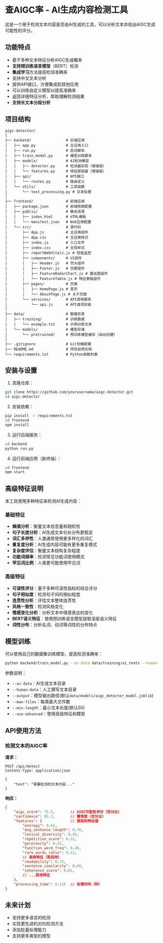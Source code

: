 # 查AIGC率 - AI生成内容检测工具

这是一个用于检测文本内容是否由AI生成的工具，可以分析文本并给出AIGC生成可能性的评分。

## 功能特点

- 基于多种文本特征分析AIGC生成概率
- **支持预训练语言模型**（BERT）检测
- **集成学习**方法提高检测准确率
- 支持中文文本分析
- 提供API接口，方便集成到其他应用
- 可以训练自定义模型以提高准确率
- 返回详细特征分析，帮助理解检测结果
- **支持长文本分段分析**

## 项目结构

```
aigc-detector/
│
├── backend/                # 后端应用
│   ├── app.py              # 主应用入口
│   ├── run.py              # 启动脚本
│   ├── train_model.py      # 模型训练脚本
│   ├── models/             # AI检测模型
│   │   ├── detector.py     # 检测器实现（增强版）
│   │   └── features.py     # 特征提取器（增强版）
│   ├── api/                # API接口
│   │   └── routes.py       # 路由定义
│   └── utils/              # 工具函数
│       └── text_processing.py # 文本处理
│
├── frontend/               # 前端应用
│   ├── package.json        # 前端依赖配置
│   ├── public/             # 静态资源
│   │   ├── index.html      # HTML模板
│   │   └── manifest.json   # Web应用配置
│   └── src/                # 源代码
│       ├── App.js          # 主应用组件
│       ├── App.css         # 主应用样式
│       ├── index.js        # 入口文件
│       ├── index.css       # 全局样式
│       ├── reportWebVitals.js # 性能监控
│       ├── components/     # UI组件
│       │   ├── Header.js   # 页头组件
│       │   ├── Footer.js   # 页脚组件
│       │   ├── FeatureRadarChart.js # 雷达图组件
│       │   └── FeatureTable.js # 特征表格组件
│       ├── pages/          # 页面
│       │   ├── HomePage.js # 首页
│       │   └── AboutPage.js # 关于页面
│       └── services/       # API调用服务
│           └── api.js      # API请求封装
│
├── data/                   # 数据目录
│   ├── training/           # 训练数据
│   │   └── example.txt     # 示例训练文本
│   └── models/             # 模型存储
│       └── pretrained/     # 预训练模型缓存（自动创建）
│
├── .gitignore              # Git忽略配置
├── README.md               # 项目说明文档
└── requirements.txt        # Python依赖列表
```

## 安装与设置

1. 克隆仓库：
```bash
git clone https://github.com/yourusername/aigc-detector.git
cd aigc-detector
```

2. 安装依赖：
```bash
pip install -r requirements.txt
cd frontend
npm install
```

3. 运行后端服务：
```bash
cd backend
python run.py
```

4. 运行前端应用（新终端）：
```bash
cd frontend
npm start
```

## 高级特征说明

本工具使用多种特征来检测AI生成内容：

### 基础特征
- **熵值分析**：衡量文本信息量和随机性
- **句子长度分析**：AI生成文本句长分布更稳定
- **词汇多样性**：人类通常使用更多样化的词汇
- **重复度分析**：AI生成内容可能有更多重复模式
- **复杂度评估**：衡量文本结构复杂程度
- **功能词频率**：检测常见功能词使用模式
- **罕见词比例**：人类更可能使用罕见词

### 高级特征
- **可读性评分**：基于多种可读性指标的综合评分
- **句子相似度**：检测句子间的相似程度
- **连贯性分析**：评估文本整体连贯性
- **风格一致性**：检测风格变化
- **情感变化分析**：分析文本中情感表达的变化
- **BERT语义特征**：使用预训练语言模型提取深层语义特征
- **词性分布**：分析名词、动词等词性的分布特点

## 模型训练

可以使用自己的数据集训练模型，提高检测准确率：

```bash
python backend/train_model.py --ai-data data/training/ai_texts --human-data data/training/human_texts --use-advanced
```

参数说明：
- `--ai-data`：AI生成文本目录
- `--human-data`：人工撰写文本目录
- `--output`：模型输出路径(默认`data/models/aigc_detector_model.joblib`)
- `--max-files`：每类最大文件数
- `--min-length`：最小文本长度(默认50)
- `--use-advanced`：使用高级特征和模型

## API使用方法

### 检测文本的AIGC率

**请求：**

```
POST /api/detect
Content-Type: application/json

{
    "text": "需要检测的文本内容..."
}
```

**响应：**

```json
{
    "aigc_score": 75.5,       // AIGC可能性评分（百分比）
    "confidence": 85.2,       // 置信度（百分比）
    "features": {             // 提取的特征值
        "entropy": 0.65,
        "avg_sentence_length": 0.78,
        "lexical_diversity": 0.45,
        "repetition_score": 0.32,
        "perplexity": 0.55,
        "function_word_freq": 0.48,
        "rare_words_ratio": 0.12,
        // 高级特征（若启用）
        "readability": 0.72,
        "sentence_similarity": 0.68,
        "coherence_score": 0.81,
        // ...其他特征
    },
    "processing_time": 0.125  // 处理时间（秒）
}
```

## 未来计划

- 支持更多语言的检测
- 实现更先进的对抗检测方法
- 添加批量处理能力
- 支持更多类型的模型
